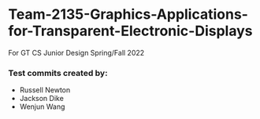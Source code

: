 # Team-2135-Graphics-Applications-for-Transparent-Electronic-Displays
For GT CS Junior Design Spring/Fall 2022

### Test commits created by:
* Russell Newton
* Jackson Dike
* Wenjun Wang
